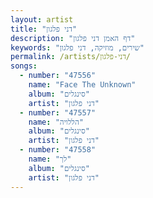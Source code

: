 ```yaml
---
layout: artist
title: "דני פלגון"
description: "דף האמן דני פלגון"
keywords: "שירים, מוזיקה, דני פלגון"
permalink: /artists/דני-פלגון/
songs:
  - number: "47556"
    name: "Face The Unknown"
    album: "סינגלים"
    artist: "דני פלגון"
  - number: "47557"
    name: "הללויה"
    album: "סינגלים"
    artist: "דני פלגון"
  - number: "47558"
    name: "לך"
    album: "סינגלים"
    artist: "דני פלגון"
---
```

